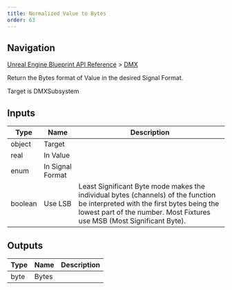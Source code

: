```yaml
---
title: Normalized Value to Bytes
order: 63
---
```

## Navigation

[Unreal Engine Blueprint API Reference](https://dev.epicgames.com/documentation/en-us/unreal-engine/BlueprintAPI) > [DMX](https://dev.epicgames.com/documentation/en-us/unreal-engine/BlueprintAPI/DMX)

Return the Bytes format of Value in the desired Signal Format.

Target is DMXSubsystem

## Inputs

| Type | Name | Description |
| --- | --- | --- |
| object | Target |  |
| real | In Value |  |
| enum | In Signal Format |  |
| boolean | Use LSB | Least Significant Byte mode makes the individual bytes (channels) of the function be interpreted with the first bytes being the lowest part of the number. Most Fixtures use MSB (Most Significant Byte). |

## Outputs

| Type | Name | Description |
| --- | --- | --- |
| byte | Bytes |  |
